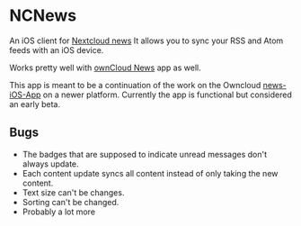 # NCNews
An iOS client for [Nextcloud news](https://apps.nextcloud.com/apps/news "news app")
It allows you to sync your RSS and Atom feeds with an iOS device.

Works pretty well with [ownCloud News](http://apps.owncloud.com/content/show.php/News?content=158434 "News") app as well.

This app is meant to be a continuation of the work on the Owncloud [news-iOS-App](https://github.com/owncloud/news-iOS-App) on a newer platform.
Currently the app is functional but considered an early beta.

## Bugs
- The badges that are supposed to indicate unread messages don't always update.
- Each content update syncs all content instead of only taking the new content.
- Text size can't be changes.
- Sorting can't be changed.
- Probably a lot more

